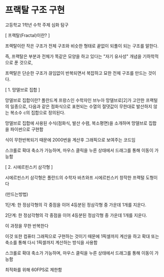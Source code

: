 # 프랙탈 구조 구현
고등학교 1학년 수학 주제 심화 탐구

[ 프랙탈(Fractal)이란? ]

프랙탈이란 작은 구조가 전체 구조와 비슷한 형태로 끝없이 되풀이 되는 구조를 말한다.

즉, 프랙탈은 부분과 전체가 똑같은 모양을 하고 있다는 "자기 유사성" 개념을 기하학적으로 푼 것으로,

프랙탈은 단순한 구조가 끊임없이 반복되면서 복잡하고 묘한 전체 구조를 만드는 것이다.





[ 1. 망델브로 집합 ]

망델브로 집합이란? 폴란드계 프랑스인 수학자인 브누아 망델브로[2]가 고안한 프랙털의 일종으로, 다음과 같은 점화식으로 표현되는 수열의 절댓값이 무한대로 발산하지 않는 복소수 c의 집합으로 정의된다.

망델브로 집합에 사용된 수식(점화식, 발산 수렴, 복소평면)을 소개하며 망델브로 집합을 파이썬으로 구현함

식이 무한반복되기 때문에 2000번을 계산후 그래픽으로 보여주는 코드임

스크롤로 확대 축소가 가능하며, 마우스 클릭을 누른 상태에서 드래그를 통해 이동이 가능함






[ 2. 시에르핀스키 삼각형 ]

시에르핀스키 삼각형은 폴란드의 수학자 바츠와프 시에르핀스키 창작한 프랙털 도형이다

(만드는방법)

1단계: 한 정삼각형의 각 중점을 이어 4등분된 정삼각형 중 가운데 1개를 지운다.

2단계: 한 정삼각형의 각 중점을 이어 4등분된 정삼각형 중 가운데 1개를 지운다.

이 과정을 무한 반복한다

이것 또한 컴퓨터 그래픽으로 구현하는 것이기 때문에 1픽셀까지 계산을 하고 확대 또는 축소를 통해 다시 1픽셀까지 계산하는 방식을 사용함

스크롤로 확대 축소가 가능하며, 마우스 클릭을 누른 상태에서 드래그를 통해 이동이 가능함

최적화를 위해 60FPS로 제한함
